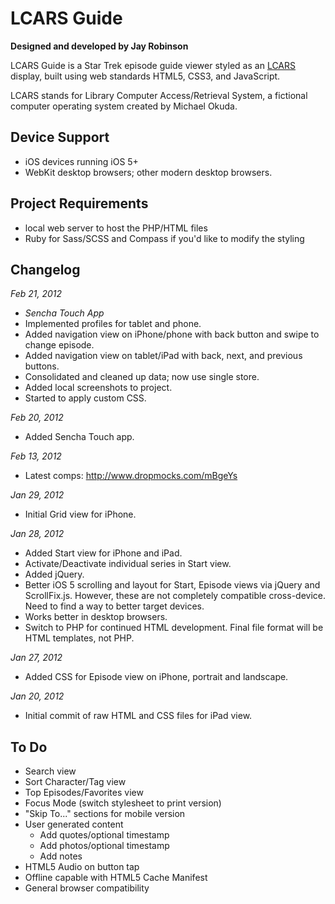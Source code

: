 # LCARS Guide

**Designed and developed by Jay Robinson**

LCARS Guide is a Star Trek episode guide viewer styled as an [LCARS](http://en.wikipedia.org/wiki/LCARS "Library Computer Access/Retrieval System") display, built using web standards HTML5, CSS3, and JavaScript.

LCARS stands for Library Computer Access/Retrieval System, a fictional computer operating system created by Michael Okuda.



## Device Support

* iOS devices running iOS 5+
* WebKit desktop browsers; other modern desktop browsers.

## Project Requirements

* local web server to host the PHP/HTML files
* Ruby for Sass/SCSS and Compass if you'd like to modify the styling



## Changelog

*Feb 21, 2012*

* *Sencha Touch App*
* Implemented profiles for tablet and phone.
* Added navigation view on iPhone/phone with back button and swipe to change episode.
* Added navigation view on tablet/iPad with back, next, and previous buttons.
* Consolidated and cleaned up data; now use single store.
* Added local screenshots to project.
* Started to apply custom CSS.

*Feb 20, 2012*

* Added Sencha Touch app.

*Feb 13, 2012*

* Latest comps: http://www.dropmocks.com/mBgeYs

*Jan 29, 2012*

* Initial Grid view for iPhone.

*Jan 28, 2012*

* Added Start view for iPhone and iPad.
* Activate/Deactivate individual series in Start view.
* Added jQuery.
* Better iOS 5 scrolling and layout for Start, Episode views via jQuery and ScrollFix.js. However, these are not completely compatible cross-device. Need to find a way to better target devices.
* Works better in desktop browsers.
* Switch to PHP for continued HTML development. Final file format will be HTML templates, not PHP.

*Jan 27, 2012*

* Added CSS for Episode view on iPhone, portrait and landscape.

*Jan 20, 2012*

* Initial commit of raw HTML and CSS files for iPad view.



## To Do

* Search view
* Sort Character/Tag view
* Top Episodes/Favorites view
* Focus Mode (switch stylesheet to print version)
* "Skip To..." sections for mobile version
* User generated content
  * Add quotes/optional timestamp
  * Add photos/optional timestamp
  * Add notes
* HTML5 Audio on button tap
* Offline capable with HTML5 Cache Manifest
* General browser compatibility